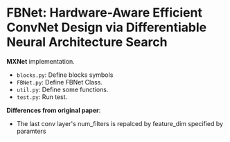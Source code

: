 # FBNet: Hardware-Aware Efficient ConvNet Design via Differentiable Neural Architecture Search
**MXNet** implementation.

* `blocks.py`: Define blocks symbols
* `FBNet.py`: Define FBNet Class.
* `util.py`: Define some functions.
* `test.py`: Run test.

**Differences from original paper**: 
  * The last conv layer's num_filters is repalced by feature_dim specified by paramters
  